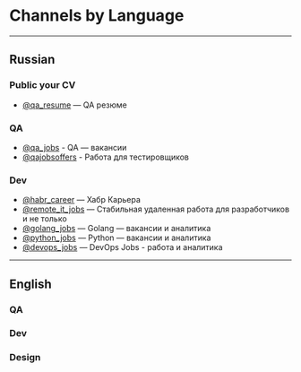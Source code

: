 # Channels by Language

--------
## Russian
### Public your CV
- [@qa_resume](https://t.me/qa_resumes) — QA резюме
### QA
- [@qa_jobs](https://t.me/qa_jobs) - QA — вакансии
- [@qajobsoffers](https://t.me/qajobsoffers) - Работа для тестировщиков
### Dev
- [@habr_career](https://t.me/habr_career) — Хабр Карьера
- [@remote_it_jobs](https://t.me/remote_it_jobs) — Стабильная удаленная работа для разработчиков и не только
- [@golang_jobs](https://t.me/golang_jobs) — Golang — вакансии и аналитика
- [@python_jobs](https://t.me/python_jobs) — Python — вакансии и аналитика
- [@devops_jobs](https://t.me/devops_jobs) — DevOps Jobs - работа и аналитика

--------
## English
### QA
### Dev
### Design

